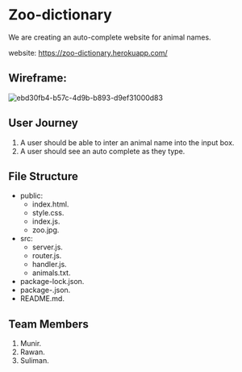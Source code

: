 # Zoo-dictionary

We are creating an auto-complete website for animal names.

website: https://zoo-dictionary.herokuapp.com/

## Wireframe:

![ebd30fb4-b57c-4d9b-b893-d9ef31000d83](https://user-images.githubusercontent.com/47659847/60867834-62bc0880-a234-11e9-9e3e-2640a1ec5c1b.jpeg)

## User Journey

1. A user should be able to inter an animal name into the input box.
2. A user should see an auto complete as they type.

## File Structure

- public:
  - index.html.
  - style.css.
  - index.js.
  - zoo.jpg.
- src:
  - server.js.
  - router.js.
  - handler.js.
  - animals.txt.
- package-lock.json.
- package-.json.
- README.md.

## Team Members

1. Munir.
1. Rawan.
1. Suliman.
